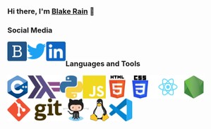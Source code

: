 ### Hi there, I'm [Blake Rain][website] 👋

### Social Media

[<img align="left" alt="blakerain.com" height="44px" src="media/blakerain.png" />][website]
[<img align="left" alt="@HalfWayMan" height="44px" src="media/twitter.svg" />][twitter]
[<img align="left" alt="@HalfWayMan" height="44px" src="media/linkedin.svg" />][linkedin]

<br />

### Languages and Tools

[<img align="left" alt="C++" height="52px" src="media/cpp.svg" />][lang-cpp]
[<img align="left" alt="Haskell" height="52px" src="media/haskell.svg" />][lang-hs]
[<img align="left" alt="Python" height="52px" src="media/python.svg" />][lang-py]
[<img align="left" alt="JavaScript" height="52px" src="media/javascript.svg" />][lang-js]
[<img align="left" alt="HTML5" height="52px" src="media/html5.svg" />][lang-html]
[<img align="left" alt="CSS3" height="52px" src="media/css3.svg" />][lang-css]
[<img align="left" alt="React" height="52px" src="media/react.svg" />][lib-react]
[<img align="left" alt="React" height="52px" src="media/nodejs.svg" />][lib-nodejs]
[<img align="left" alt="Git" height="52px" src="media/git.svg" />][tool-git]
[<img align="left" alt="GitHub" height="52px" src="media/Octocat.png" />][tool-github]
[<img align="left" alt="Linux" height="52px" src="media/tux.svg" />][tool-linux]
[<img align="left" alt="Visual Studio Code" height="52px" src="media/vscode.svg" />][tool-vscode]

<br />
<br />

[website]: https://blakerain.com/
[twitter]: https://twitter.com/HalfWayMan
[linkedin]:
  https://www.linkedin.com/in/blake-rain-40580b20?lipi=urn%3Ali%3Apage%3Ad_flagship3_profile_view_base_contact_details%3BQGKukDZDTVCtvramYiEA0Q%3D%3D
[lang-cpp]: https://en.wikipedia.org/wiki/C%2B%2B
[lang-hs]: https://www.haskell.org
[lang-py]: https://www.python.org
[lang-js]: https://en.wikipedia.org/wiki/JavaScript
[lang-html]: https://en.wikipedia.org/wiki/HTML
[lang-css]: https://en.wikipedia.org/wiki/CSS
[lib-react]: https://reactjs.org
[lib-nodejs]: https://nodejs.org/
[tool-git]: https://git-scm.com
[tool-github]: https://github.com/
[tool-linux]: https://www.kernel.org
[tool-vscode]: https://code.visualstudio.com
